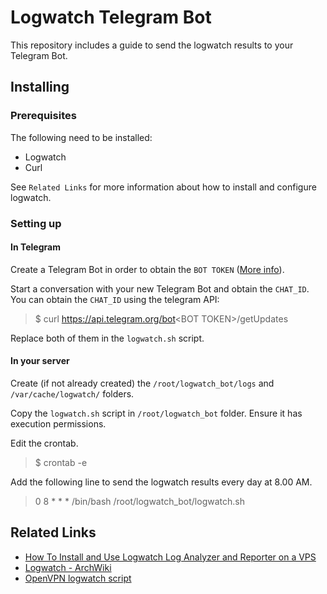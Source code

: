 # Logwatch Telegram Bot
This repository includes a guide to send the logwatch results to your Telegram Bot.

## Installing

### Prerequisites
The following need to be installed:

* Logwatch
* Curl

See `Related Links` for more information about how to install and configure logwatch.

### Setting up

#### In Telegram
Create a Telegram Bot in order to obtain the `BOT TOKEN` ([More info](https://core.telegram.org/bots#6-botfather)). 

Start a conversation with your new Telegram Bot and obtain the `CHAT_ID`. You can obtain the `CHAT_ID` using the telegram API:

>$ curl https://api.telegram.org/bot<BOT TOKEN\>/getUpdates

Replace both of them in the `logwatch.sh` script.


#### In your server
Create (if not already created) the `/root/logwatch_bot/logs` and `/var/cache/logwatch/` folders.

Copy the `logwatch.sh` script in `/root/logwatch_bot` folder. Ensure it has execution permissions.

Edit the crontab.
>$ crontab -e

Add the following line to send the logwatch results every day at 8.00 AM.
> 0 8 * * * /bin/bash /root/logwatch_bot/logwatch.sh

## Related Links

* [How To Install and Use Logwatch Log Analyzer and Reporter on a VPS ](https://www.digitalocean.com/community/tutorials/how-to-install-and-use-logwatch-log-analyzer-and-reporter-on-a-vps)
* [Logwatch - ArchWiki](https://wiki.archlinux.org/index.php/Logwatch)
* [OpenVPN logwatch script](https://gist.github.com/fxkjd/7162cc54fc8f3a3f3ba88ba258ce74c3)
